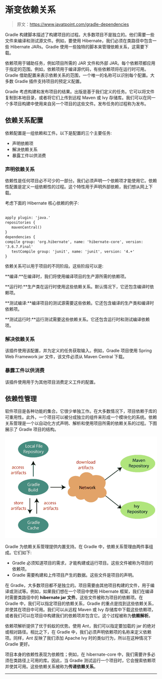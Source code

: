 # 渐变依赖关系

> 原文：<https://www.javatpoint.com/gradle-dependencies>

Gradle 构建脚本描述了构建项目的过程。大多数项目不是独立的。他们需要一些文件来编译和测试源文件。例如，要使用 Hibernate，我们必须在类路径中包含一些 Hibernate JARs。Gradle 使用一些独特的脚本来管理依赖关系，这需要下载。

依赖项用于辅助任务，例如项目所需的 JAR 文件和外部 JAR。每个依赖项都应用于指定的范围。例如，依赖项用于编译源代码，有些依赖项将在运行时可用。Gradle 借助配置来表示依赖关系的范围，一个唯一的名称可以识别每个配置。大多数 Gradle 插件支持项目的预定义配置。

Gradle 考虑构建和发布项目的结果。出版是基于我们定义的任务。它可以将文件复制到本地目录，或者将它们上传到远程 Maven 或 lvy 存储库。我们可以在同一个多项目构建中使用来自另一个项目的这些文件。发布任务的过程称为发布。

## 依赖关系配置

依赖配置是一组依赖和工件。以下是配置的三个主要任务:

*   声明依赖项
*   解决依赖关系
*   暴露工件以供消费

### 声明依赖关系

依赖性是任何项目必不可少的一部分。我们必须声明一个依赖项才能使用它。依赖性配置是定义一组依赖性的过程。这个特性用于声明外部依赖，我们想从网上下载。

考虑下面的 Hibernate 核心依赖的例子:

```

apply plugin: 'java.' 
repositories {
   mavenCentral()
}
dependencies {
compile group: 'org.hibernate', name: 'hibernate-core', version: '3.6.7.Final'
   testCompile group: 'junit', name: 'junit', version: '4.+'
}

```

依赖关系可以用于项目的不同阶段。这些阶段可以是:

**编译:**在编译时，我们将使用编译项目的生产源所需的依赖项。

**运行时:**生产类在运行时使用这些依赖关系。默认情况下，它还包含编译时依赖项。

**测试编译:**编译项目的测试源需要这些依赖。它还包含编译的生产类和编译时依赖项。

**测试运行时:**运行测试需要这些依赖关系。它还包含运行时和测试编译依赖项。

### 解决依赖关系

该插件使用该配置，并为定义的任务获取输入。例如，Gradle 项目使用 Spring Web Framework jar 文件，该文件必须从 Maven Central 下载。

### 暴露工件以供消费

该插件使用用于为其他项目消费定义工件的配置。

## 依赖性管理

软件项目是各种功能的集合。它很少单独工作。在大多数情况下，项目依赖于库的可重用性。此外，一个项目可以被分成独立的组件来形成一个模块化的系统。依赖关系管理是一个以自动化方式声明、解析和使用项目所需的依赖关系的过程。下图展示了 Gradle 项目的结构。

![Gradle Dependencies](img/429c66c4e51ba4027caa5f87471a4fae.png)

Gradle 为依赖关系管理提供内置支持。在 Gradle 中，依赖关系管理由两件事组成。它们如下:

*   Gradle 必须知道项目的需求，才能构建或运行项目。这些文件被称为项目的依赖项。
*   Gradle 需要构建和上传项目产生的数据。这些文件是项目的声明。

在 Gradle，大多数项目都不是独立的。项目需要由其他项目构建的文件，用于编译或测试等。例如，如果我们想在一个项目中使用 Hibernate 框架，我们在编译时需要类路径中的 **hibernate jar 文件**。这些文件被称为项目的依赖项。在 Gradle 中，我们可以指定项目的依赖关系，Gradle 的重点是找到这些依赖关系，并使其在项目中可用。我们可以从远程 Maven 或 Ivy 存储库中下载这些依赖项，或者我们可以在项目中构建我们的依赖项并包含它。这个过程被称为**依赖解析**。

依赖项解析提供了优于蚂蚁的优势。使用 Ant，我们可以指定要加载的 jar 的绝对或相对路径。相比之下，在 Gradle 中，我们必须声明依赖项的名称来定义依赖项。同样，Ant 反映了我们添加 Apache Ivy 时的类似行为，所以在这种情况下 Gradle 更好。

项目本身的依赖性表现为依赖性；例如，在 hibernate-core 中，我们需要许多必须在类路径上可用的库。因此，当 Gradle 测试运行一个项目时，它会搜索依赖项并使其可用。这些依赖关系被称为**传递依赖关系**。

* * *
